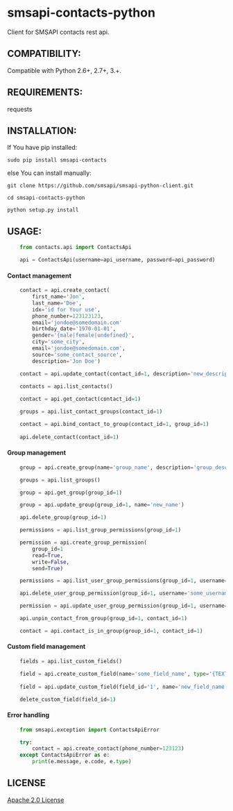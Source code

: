 ﻿smsapi-contacts-python
=============

Client for SMSAPI contacts rest api.

## COMPATIBILITY:
Compatible with Python 2.6+, 2.7+, 3.+.

## REQUIREMENTS:
requests

## INSTALLATION:
If You have pip installed:

    sudo pip install smsapi-contacts

else You can install manually:

    git clone https://github.com/smsapi/smsapi-python-client.git

    cd smsapi-contacts-python

    python setup.py install

## USAGE:

```python
    from contacts.api import ContactsApi

    api = ContactsApi(username=api_username, password=api_password)
```

#### Contact management

```python
    contact = api.create_contact(
        first_name='Jon', 
        last_name='Doe', 
        idx='id for Your use',
        phone_number=123123123, 
        email='jondoe@somedomain.com'
        birthday_date='1970-01-01',
        gender='{male|female|undefined}',
        city='some_city',
        email='jondoe@somedomain.com',
        source='some_contact_source',
        description='Jon Doe')

    contact = api.update_contact(contact_id=1, description='new_description')
        
    contacts = api.list_contacts()

    contact = api.get_contact(contact_id=1)

    groups = api.list_contact_groups(contact_id=1)

    contact = api.bind_contact_to_group(contact_id=1, group_id=1)
    
    api.delete_contact(contact_id=1)
```

#### Group management

```python
    group = api.create_group(name='group_name', description='group_description')

    groups = api.list_groups()

    group = api.get_group(group_id=1)

    group = api.update_group(group_id=1, name='new_name')

    api.delete_group(group_id=1)

    permissions = api.list_group_permissions(group_id=1)

    permission = api.create_group_permission(
        group_id=1
        read=True,
        write=False,
        send=True)

    permissions = api.list_user_group_permissions(group_id=1, username='some_username')

    api.delete_user_group_permission(group_id=1, username='some_username')

    permission = api.update_user_group_permission(group_id=1, username='some_username', read=False)

    api.unpin_contact_from_group(group_id=1, contact_id=1)

    contact = api.contact_is_in_group(group_id=1, contact_id=1)
```

#### Custom field management

```python
    fields = api.list_custom_fields()

    field = api.create_custom_field(name='some_field_name', type='{TEXT|DATE|EMAIL|NUMBER|PHONENUMBER|}')
    
    field = api.update_custom_field(field_id='1', name='new_field_name')    

    delete_custom_field(field_id=1)
```

#### Error handling

```python
    from smsapi.exception import ContactsApiError

    try:
        contact = api.create_contact(phone_number=123123)
    except ContactsApiError as e:
        print(e.message, e.code, e.type)
```

## LICENSE
[Apache 2.0 License](https://github.com/smsapi/smsapi-contacts-python/blob/master/LICENSE)
